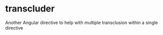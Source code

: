 transcluder
===========

Another Angular directive to help with multiple transclusion within a single directive
